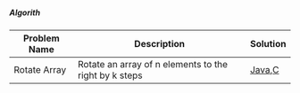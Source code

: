 ##### Algorith 

| Problem Name  			 | Description                                	       | Solution       |
| -------------------------- | --------------------------------------------------- |----------------|
| Rotate Array				 |Rotate an array of n elements to the right by k steps|[Java][1],[C][2]|


[1]: sumeetpri/algorithm/blob/master/Array/RotateArray.java
[2]:https://google.com
			
